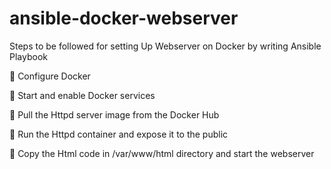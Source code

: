 # ansible-docker-webserver

Steps to be followed for setting Up Webserver on Docker by writing Ansible Playbook

🔅 Configure Docker

🔅 Start and enable Docker services

🔅 Pull the Httpd server image from the Docker Hub

🔅 Run the Httpd container and expose it to the public

🔅 Copy the Html code in /var/www/html directory and start the webserver
